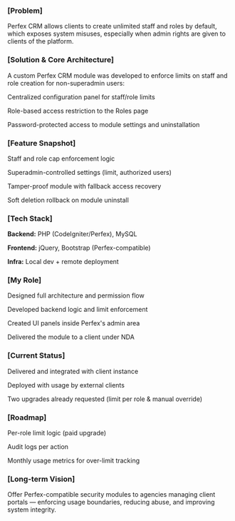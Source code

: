### [Problem]
Perfex CRM allows clients to create unlimited staff and roles by default, which exposes system misuses, especially when admin rights are given to clients of the platform.

### [Solution & Core Architecture]
A custom Perfex CRM module was developed to enforce limits on staff and role creation for non-superadmin users:

Centralized configuration panel for staff/role limits

Role-based access restriction to the Roles page

Password-protected access to module settings and uninstallation

### [Feature Snapshot]
Staff and role cap enforcement logic

Superadmin-controlled settings (limit, authorized users)

Tamper-proof module with fallback access recovery

Soft deletion rollback on module uninstall

### [Tech Stack]
**Backend:**
PHP (CodeIgniter/Perfex), MySQL

**Frontend:**
jQuery, Bootstrap (Perfex-compatible)

**Infra:**
Local dev + remote deployment

### [My Role]
Designed full architecture and permission flow

Developed backend logic and limit enforcement

Created UI panels inside Perfex's admin area

Delivered the module to a client under NDA

### [Current Status]
Delivered and integrated with client instance

Deployed with usage by external clients

Two upgrades already requested (limit per role & manual override)

### [Roadmap]
Per-role limit logic (paid upgrade)

Audit logs per action

Monthly usage metrics for over-limit tracking

### [Long-term Vision]
Offer Perfex-compatible security modules to agencies managing client portals — enforcing usage boundaries, reducing abuse, and improving system integrity.